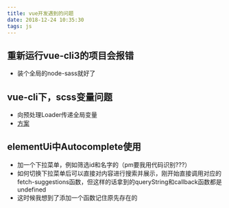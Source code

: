 ```yaml
---
title: vue开发遇到的问题
date: 2018-12-24 10:35:30
tags: js
---
```


## 重新运行vue-cli3的项目会报错
- 装个全局的node-sass就好了

## vue-cli下，scss变量问题
- 向预处理Loader传递全局变量
- [方案](https://cli.vuejs.org/zh/guide/css.html#css-modules)

## elementUi中Autocomplete使用
- 加一个下拉菜单，例如筛选id和名字的（pm要我用代码识别???）
- 如何切换下拉菜单后可以直接对内容进行搜索并展示，刚开始直接调用对应的fetch-suggestions函数，但这样的话拿到的queryString和callback函数都是undefined
- 这时候我想到了添加一个函数记住原先存在的